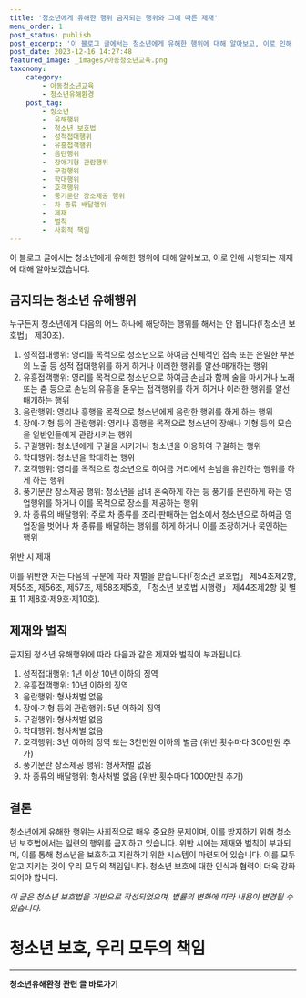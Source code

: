 ```yaml
---
title: '청소년에게 유해한 행위 금지되는 행위와 그에 따른 제재'
menu_order: 1
post_status: publish
post_excerpt: '이 블로그 글에서는 청소년에게 유해한 행위에 대해 알아보고, 이로 인해 시행되는 제재에 대해 알아보겠습니다.'
post_date: 2023-12-16 14:27:48
featured_image: _images/아동청소년교육.png
taxonomy:
    category:
        - 아동청소년교육
        - 청소년유해환경
    post_tag:
        - 청소년
        -  유해행위
        -  청소년 보호법
        -  성적접대행위
        -  유흥접객행위
        -  음란행위
        -  장애기형 관람행위
        -  구걸행위
        -  학대행위
        -  호객행위
        -  풍기문란 장소제공 행위
        -  차 종류 배달행위
        -  제재
        -  벌칙
        -  사회적 책임
---
```



이 블로그 글에서는 청소년에게 유해한 행위에 대해 알아보고, 이로 인해 시행되는 제재에 대해 알아보겠습니다.

## 금지되는 청소년 유해행위

누구든지 청소년에게 다음의 어느 하나에 해당하는 행위를 해서는 안 됩니다(「청소년 보호법」 제30조).

1. 성적접대행위: 영리를 목적으로 청소년으로 하여금 신체적인 접촉 또는 은밀한 부분의 노출 등 성적 접대행위를 하게 하거나 이러한 행위를 알선·매개하는 행위
2. 유흥접객행위: 영리를 목적으로 청소년으로 하여금 손님과 함께 술을 마시거나 노래 또는 춤 등으로 손님의 유흥을 돋우는 접객행위를 하게 하거나 이러한 행위를 알선·매개하는 행위
3. 음란행위: 영리나 흥행을 목적으로 청소년에게 음란한 행위를 하게 하는 행위
4. 장애·기형 등의 관람행위: 영리나 흥행을 목적으로 청소년의 장애나 기형 등의 모습을 일반인들에게 관람시키는 행위
5. 구걸행위: 청소년에게 구걸을 시키거나 청소년을 이용하여 구걸하는 행위
6. 학대행위: 청소년을 학대하는 행위
7. 호객행위: 영리를 목적으로 청소년으로 하여금 거리에서 손님을 유인하는 행위를 하게 하는 행위
8. 풍기문란 장소제공 행위: 청소년을 남녀 혼숙하게 하는 등 풍기를 문란하게 하는 영업행위를 하거나 이를 목적으로 장소를 제공하는 행위
9. 차 종류의 배달행위; 주로 차 종류를 조리·판매하는 업소에서 청소년으로 하여금 영업장을 벗어나 차 종류를 배달하는 행위를 하게 하거나 이를 조장하거나 묵인하는 행위

위반 시 제재

이를 위반한 자는 다음의 구분에 따라 처벌을 받습니다(「청소년 보호법」 제54조제2항, 제55조, 제56조, 제57조, 제58조제5호, 「청소년 보호법 시행령」 제44조제2항 및 별표 11 제8호·제9호·제10호).

## 제재와 벌칙

금지된 청소년 유해행위에 따라 다음과 같은 제재와 벌칙이 부과됩니다.

1. 성적접대행위: 1년 이상 10년 이하의 징역
2. 유흥접객행위: 10년 이하의 징역
3. 음란행위: 형사처벌 없음
4. 장애·기형 등의 관람행위: 5년 이하의 징역
5. 구걸행위: 형사처벌 없음
6. 학대행위: 형사처벌 없음
7. 호객행위: 3년 이하의 징역 또는 3천만원 이하의 벌금 (위반 횟수마다 300만원 추가)
8. 풍기문란 장소제공 행위: 형사처벌 없음
9. 차 종류의 배달행위: 형사처벌 없음 (위반 횟수마다 1000만원 추가)

## 결론

청소년에게 유해한 행위는 사회적으로 매우 중요한 문제이며, 이를 방지하기 위해 청소년 보호법에서는 일련의 행위를 금지하고 있습니다. 위반 시에는 제재와 벌칙이 부과되며, 이를 통해 청소년을 보호하고 지원하기 위한 시스템이 마련되어 있습니다. 이를 모두 알고 지키는 것이 우리 모두의 책임입니다. 청소년 보호에 대한 인식과 협력이 더욱 강화되어야 합니다. 

*이 글은 청소년 보호법을 기반으로 작성되었으며, 법률의 변화에 따라 내용이 변경될 수 있습니다.*

#  청소년 보호, 우리 모두의 책임
<!-- wp:separator -->
<hr class="wp-block-separator has-alpha-channel-opacity"/>
<!-- /wp:separator -->

<!-- wp:group {"backgroundColor":"base","layout":{"type":"constrained"}} -->
<div class="wp-block-group has-base-background-color has-background"><!-- wp:paragraph {"align":"center","fontSize":"medium"} -->
<p class="has-text-align-center has-large-font-size"><strong>청소년유해환경 관련 글 바로가기</strong></p>
<!-- /wp:paragraph -->


<!-- wp:latest-posts
{"categories":[{"id":34708,"count":19,"description":"","link":"https://uknowlaw.com/category/%ec%b2%ad%ec%86%8c%eb%85%84%ec%9c%a0%ed%95%b4%ed%99%98%ea%b2%bd/","name":"청소년유해환경","slug":"청소년유해환경","taxonomy":"category","parent":0,"meta":[],"_links":{"self":[{"href":"https://uknowlaw.com/wp-json/wp/v2/categories/34708"}],"collection":[{"href":"https://uknowlaw.com/wp-json/wp/v2/categories"}],"about":[{"href":"https://uknowlaw.com/wp-json/wp/v2/taxonomies/category"}],"wp:post_type":[{"href":"https://uknowlaw.com/wp-json/wp/v2/posts?categories=34708"}],"curies":[{"name":"wp","href":"https://api.w.org/{rel}","templated":true}]}}],"postsToShow":100,"excerptLength":28,"postLayout":"grid","columns":2,"featuredImageAlign":"left","featuredImageSizeSlug":"large","fontSize":"small"} /--></div>
<!-- /wp:group -->